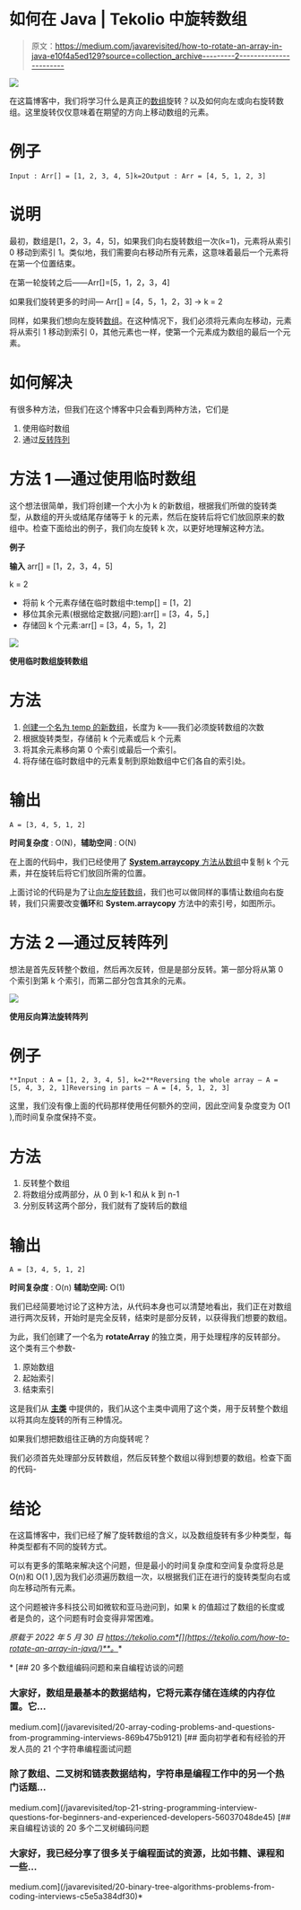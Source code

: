 # 如何在 Java | Tekolio 中旋转数组

> 原文：<https://medium.com/javarevisited/how-to-rotate-an-array-in-java-e10f4a5ed129?source=collection_archive---------2----------------------->

[![](img/c98ce06a25b4a83a80d1ea343c6706dd.png)](https://javarevisited.blogspot.com/2015/07/how-to-rotate-array-in-java-leetcode-solution.html)

在这篇博客中，我们将学习什么是真正的[数组](https://tekolio.com/what-are-arrays-in-java-and-how-to-use-them/)旋转？以及如何向左或向右旋转数组。这里旋转仅仅意味着在期望的方向上移动数组的元素。

# 例子

```
Input : Arr[] = [1, 2, 3, 4, 5]k=2Output : Arr = [4, 5, 1, 2, 3]
```

# 说明

最初，数组是[1，2，3，4，5]，如果我们向右旋转数组一次(k=1)，元素将从索引 0 移动到索引 1。类似地，我们需要向右移动所有元素，这意味着最后一个元素将在第一个位置结束。

在第一轮旋转之后——Arr[]=[5，1，2，3，4]

如果我们旋转更多的时间— Arr[] = [4，5，1，2，3] -> k = 2

同样，如果我们想向左旋转[数组](https://javarevisited.blogspot.com/2015/06/top-20-array-interview-questions-and-answers.html)。在这种情况下，我们必须将元素向左移动，元素将从索引 1 移动到索引 0，其他元素也一样，使第一个元素成为数组的最后一个元素。

# 如何解决

有很多种方法，但我们在这个博客中只会看到两种方法，它们是

1.  使用临时数组
2.  通过[反转阵列](https://www.java67.com/2016/10/3-ways-to-reverse-array-in-java-coding-interview-question.html)

# 方法 1 —通过使用临时数组

这个想法很简单，我们将创建一个大小为 k 的新数组，根据我们所做的旋转类型，从数组的开头或结尾存储等于 k 的元素，然后在旋转后将它们放回原来的数组中。检查下面给出的例子，我们向左旋转 k 次，以更好地理解这种方法。

**例子**

**输入** arr[] = [1，2，3，4，5]

k = 2

*   将前 k 个元素存储在临时数组中:temp[] = [1，2]
*   移位其余元素(根据给定数据/问题):arr[] = [3，4，5，]
*   存储回 k 个元素:arr[] = [3，4，5，1，2]

[![](img/492a669e959b46e5833bc40828e271f1.png)](https://www.java67.com/2018/05/how-to-rotate-array-left-and-right-by-given-number.html)

**使用临时数组旋转数组**

# 方法

1.  [创建一个名为 temp 的新数组](https://javarevisited.blogspot.com/2015/05/sieve-of-Eratosthenes-algorithm-to-generate-prime-numbers-in-java.html)，长度为 k——我们必须旋转数组的次数
2.  根据旋转类型，存储前 k 个元素或后 k 个元素
3.  将其余元素移向第 0 个索引或最后一个索引。
4.  将存储在临时数组中的元素复制到原始数组中它们各自的索引处。

# 输出

```
A = [3, 4, 5, 1, 2]
```

**时间复杂度** : O(N)，**辅助空间** : O(N)

在上面的代码中，我们已经使用了 [**System.arraycopy** 方法从数组](https://javarevisited.blogspot.com/2013/11/java-array-101-for-programmers-and.html)中复制 k 个元素，并在旋转后将它们放回所需的位置。

上面讨论的代码是为了让[向左旋转数组](/javarevisited/20-array-coding-problems-and-questions-from-programming-interviews-869b475b9121)，我们也可以做同样的事情让数组向右旋转，我们只需要改变**循环**和 **System.arraycopy** 方法中的索引号，如图所示。

# 方法 2 —通过反转阵列

想法是首先反转整个数组，然后再次反转，但是是部分反转。第一部分将从第 0 个索引到第 k 个索引，而第二部分包含其余的元素。

[![](img/00e7ce24242a87059fce17ec096c012c.png)](https://javarevisited.blogspot.com/2013/03/how-to-reverse-array-in-java-int-String-array-example.html)

**使用反向算法旋转阵列**

# 例子

```
**Input : A = [1, 2, 3, 4, 5], k=2**Reversing the whole array — A = [5, 4, 3, 2, 1]Reversing in parts — A = [4, 5, 1, 2, 3]
```

这里，我们没有像上面的代码那样使用任何额外的空间，因此空间复杂度变为 O(1 ),而时间复杂度保持不变。

# 方法

1.  反转整个数组
2.  将数组分成两部分，从 0 到 k-1 和从 k 到 n-1
3.  分别反转这两个部分，我们就有了旋转后的数组

# 输出

```
A = [3, 4, 5, 1, 2]
```

**时间复杂度** : O(n) **辅助空间:** O(1)

我们已经简要地讨论了这种方法，从代码本身也可以清楚地看出，我们正在对数组进行两次反转，开始时是完全反转，结束时是部分反转，以获得我们想要的数组。

为此，我们创建了一个名为 **rotateArray** 的独立类，用于处理程序的反转部分。这个类有三个参数-

1.  原始数组
2.  起始索引
3.  结束索引

这是我们从 [**主类**](https://javarevisited.blogspot.com/2015/04/error-could-not-find-or-load-main-class-helloworld-java.html) 中提供的，我们从这个主类中调用了这个类，用于反转整个数组以将其向左旋转的所有三种情况。

如果我们想把数组往正确的方向旋转呢？

我们必须首先处理部分反转数组，然后反转整个数组以得到想要的数组。检查下面的代码-

# 结论

在这篇博客中，我们已经了解了旋转数组的含义，以及数组旋转有多少种类型，每种类型都有不同的旋转方式。

可以有更多的策略来解决这个问题，但是最小的时间复杂度和空间复杂度将总是 O(n)和 O(1 ),因为我们必须遍历数组一次，以根据我们正在进行的旋转类型向右或向左移动所有元素。

这个问题被许多科技公司如微软和亚马逊问到，如果 k 的值超过了数组的长度或者是负的，这个问题有时会变得非常困难。

*原载于 2022 年 5 月 30 日 https://tekolio.com*[](https://tekolio.com/how-to-rotate-an-array-in-java/)**。**

*[](/javarevisited/20-array-coding-problems-and-questions-from-programming-interviews-869b475b9121) [## 20 多个数组编码问题和来自编程访谈的问题

### 大家好，数组是最基本的数据结构，它将元素存储在连续的内存位置。它…

medium.com](/javarevisited/20-array-coding-problems-and-questions-from-programming-interviews-869b475b9121) [](/javarevisited/top-21-string-programming-interview-questions-for-beginners-and-experienced-developers-56037048de45) [## 面向初学者和有经验的开发人员的 21 个字符串编程面试问题

### 除了数组、二叉树和链表数据结构，字符串是编程工作中的另一个热门话题…

medium.com](/javarevisited/top-21-string-programming-interview-questions-for-beginners-and-experienced-developers-56037048de45) [](/javarevisited/20-binary-tree-algorithms-problems-from-coding-interviews-c5e5a384df30) [## 来自编程访谈的 20 多个二叉树编码问题

### 大家好，我已经分享了很多关于编程面试的资源，比如书籍、课程和一些…

medium.com](/javarevisited/20-binary-tree-algorithms-problems-from-coding-interviews-c5e5a384df30)*